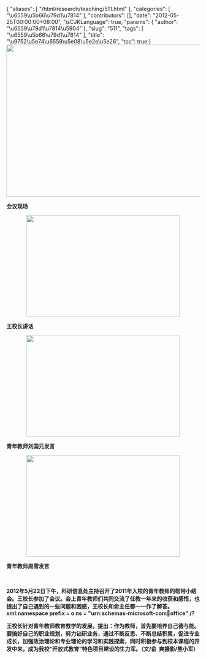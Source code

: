 {
    "aliases": [
        "/html/research/teaching/511.html"
    ],
    "categories": [
        "\u6559\u5b66\u79d1\u7814"
    ],
    "contributors": [],
    "date": "2012-05-25T00:00:00+08:00",
    "isCJKLanguage": true,
    "params": {
        "author": "\u6559\u79d1\u7814\u5904"
    },
    "slug": "511",
    "tags": [
        "\u6559\u5b66\u79d1\u7814"
    ],
    "title": "\u9752\u5e74\u6559\u5e08\u5e2e\u5e26",
    "toc": true
}
**<img
    src="https://cdn.tfls.online/mirror/full/5342b031e5f0311db23f0bb5e223c234bb3d6070.jpg"
    style="display:block;margin-left:auto;margin-right:auto;"
    decoding="async"
    fetchpriority="auto"
    loading="lazy"
    height="397"
    width="600"
/>**

**会议现场**

**<img
    src="https://cdn.tfls.online/mirror/full/77d1196c9aeb54f79100730925d247f5cf6e475c.jpg"
    style="display:block;margin-left:auto;margin-right:auto;"
    decoding="async"
    fetchpriority="auto"
    loading="lazy"
    height="265"
    width="400"
/>**

**王校长讲话**

**<img
    src="https://cdn.tfls.online/mirror/full/e0c65dbe256139965cd191639d47a90a4f14f8f1.jpg"
    style="display:block;margin-left:auto;margin-right:auto;"
    decoding="async"
    fetchpriority="auto"
    loading="lazy"
    height="265"
    width="400"
/>**

**青年教师刘国元发言**

**<img
    src="https://cdn.tfls.online/mirror/full/f3913eb2225d65dd481467461dbd4dc3e671ac2d.jpg"
    style="display:block;margin-left:auto;margin-right:auto;"
    decoding="async"
    fetchpriority="auto"
    loading="lazy"
    height="265"
    width="400"
/>**

**青年教师周雪发言**

 

**2012年5月22日下午，科研信息处主持召开了2011年入校的青年教师的帮带小结会。王校长参加了会议。会上青年教师们共同交流了任教一年来的收获和感悟，也提出了自己遇到的一些问题和困惑，王校长和俞主任都一一作了解答。xml:namespace prefix = o ns = "urn:schemas-microsoft-com:office:office" /?**

**王校长针对青年教师教育教学的发展，提出：作为教师，首先要培养自己德与能。要搞好自己的职业规划，努力钻研业务，通过不断反思、不断总结积累，促进专业成长，加强政治理论和专业理论的学习和实践探索，同时积极参与到校本课程的开发中来，成为我校“开放式教育”特色项目建设的生力军。（文/俞  爽摄影/熊小军）**

